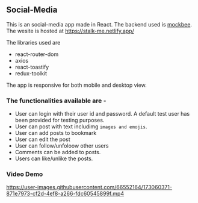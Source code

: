 ## Social-Media

This is an social-media app made in React. The backend used is [mockbee](https://mockbee.netlify.app/docs/api/apps/social-media/). The wesite is hosted at https://stalk-me.netlify.app/

The libraries used are
- react-router-dom
- axios
- react-toastify
- redux-toolkit

The app is responsive for both mobile and desktop view.

### The functionalities available are - 
- User can login with their user id and password. A default test user has been provided for testing purposes.
- User can post with text includimg `images and emojis`.
- User can add posts to bookmark
- User can edit the post
- User can follow/unfoloow other users
- Comments can be added to posts.
- Users can like/unlike the posts.

### Video Demo


https://user-images.githubusercontent.com/66552164/173060371-871e7973-cf2d-4ef8-a266-fdc60545899f.mp4



